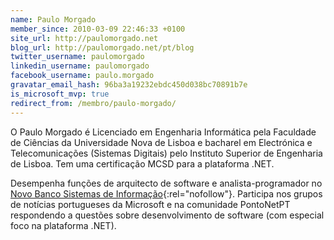 ```yaml
---
name: Paulo Morgado
member_since: 2010-03-09 22:46:33 +0100
site_url: http://paulomorgado.net
blog_url: http://paulomorgado.net/pt/blog
twitter_username: paulomorgado
linkedin_username: paulomorgado
facebook_username: paulo.morgado
gravatar_email_hash: 96ba3a19232ebdc450d038bc70891b7e
is_microsoft_mvp: true
redirect_from: /membro/paulo-morgado/
---
```

O Paulo Morgado é Licenciado em Engenharia Informática pela Faculdade de Ciências da Universidade Nova de Lisboa e bacharel em Electrónica e Telecomunicações (Sistemas Digitais) pelo Instituto Superior de Engenharia de Lisboa. Tem uma certificação MCSD para a plataforma .NET.

Desempenha funções de arquitecto de software e analista-programador no [Novo Banco Sistemas de Informação][1]{:rel="nofollow"}. Participa nos grupos de notícias portugueses da Microsoft e na comunidade PontoNetPT respondendo a questões sobre desenvolvimento de software (com especial foco na plataforma .NET).

[1]: http://www.novobancosi.pt

